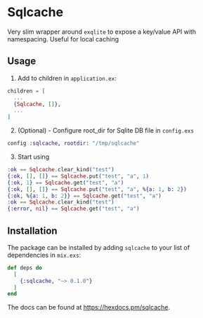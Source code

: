 # Sqlcache

Very slim wrapper around `exqlite` to expose a key/value API with namespacing. Useful for local caching

## Usage

1. Add to children in `application.ex`:

```elixir
children = [
  ...
  {Sqlcache, []},
  ...
]
```

2. (Optional) - Configure root_dir for Sqlite DB file in `config.exs`

```elixir
config :sqlcache, rootdir: "/tmp/sqlcache"

```

3. Start using

```elixir
:ok == Sqlcache.clear_kind("test")
{:ok, [], []} == Sqlcache.put("test", "a", 1)
{:ok, 1} == Sqlcache.get("test", "a")
{:ok, [], []} == Sqlcache.put("test", "a", %{a: 1, b: 2})
{:ok, %{a: 1, b: 2}} == Sqlcache.get("test", "a")
:ok == Sqlcache.clear_kind("test")
{:error, nil} == Sqlcache.get("test", "a")
```

## Installation

The package can be installed by adding `sqlcache` to your list of dependencies in `mix.exs`:

```elixir
def deps do
  [
    {:sqlcache, "~> 0.1.0"}
  ]
end
```

The docs can be found at <https://hexdocs.pm/sqlcache>.
